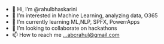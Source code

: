 - 👋 Hi, I’m @rahulbhaskarini
- 👀 I’m interested in Machine Learning, analyzing data, O365
- 🌱 I’m currently learning ML,NLP, SPFX, PowerrApps
- 💞️ I’m looking to collaborate on hackathons
- 📫 How to reach me ...abcrahul@gmail.com

<!---
rahulbhaskarini/rahulbhaskarini is a ✨ special ✨ repository because its `README.md` (this file) appears on your GitHub profile.
You can click the Preview link to take a look at your changes.
--->
